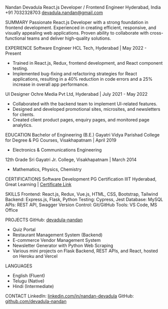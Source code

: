 Nandan Devadula
React.js Developer / Frontend Engineer
Hyderabad, India
+91 7032328703
devadula.nandan@gmail.com

SUMMARY
Passionate React.js Developer with a strong foundation in frontend development. Experienced in creating efficient, responsive, and visually appealing web applications. Proven ability to collaborate with cross-functional teams and deliver high-quality solutions.

EXPERIENCE
Software Engineer
HCL Tech, Hyderabad | May 2022 - Present
- Trained in React.js, Redux, frontend development, and React component testing.
- Implemented bug-fixing and refactoring strategies for React applications, resulting in a 40% reduction in code errors and a 25% increase in overall app performance.

UI Designer
Ochre Media Pvt Ltd, Hyderabad | July 2021 - May 2022
- Collaborated with the backend team to implement UI-related features.
- Designed and developed promotional sites, microsites, and newsletters for clients.
- Created client product pages, enquiry pages, and monitored page analytics.

EDUCATION
Bachelor of Engineering (B.E.)
Gayatri Vidya Parishad College for Degree & PG Courses, Visakhapatnam | April 2019
- Electronics & Communications Engineering

12th Grade
Sri Gayatri Jr. College, Visakhapatnam | March 2014
- Mathematics, Physics, Chemistry

CERTIFICATIONS
Software Development PG Certification
IIIT Hyderabad, Great Learning | [Certificate Link](https://olympus1.mygreatlearning.com/certificate/BHTWGUSM)

SKILLS
Frontend: React.js, Redux, Vue.js, HTML, CSS, Bootstrap, Tailwind
Backend: Express.js, Flask, Python
Testing: Cypress, Jest
Database: MySQL
APIs: REST API, Swagger
Version Control: Git/GitHub
Tools: VS Code, MS Office

PROJECTS
GitHub: [devadula-nandan](https://github.com/devadula-nandan)
- Quiz Portal
- Restaurant Management System (Backend)
- E-commerce Vendor Management System
- Newsletter Generator with Python Web Scraping
- Various mini projects on Flask Backend, REST APIs, and React, hosted on Heroku and Vercel

LANGUAGES
- English (Fluent)
- Telugu (Native)
- Hindi (Intermediate)

CONTACT
LinkedIn: [linkedin.com/in/nandan-devadula](https://www.linkedin.com/in/nandan-devadula)
GitHub: [github.com/devadula-nandan](https://github.com/devadula-nandan)
